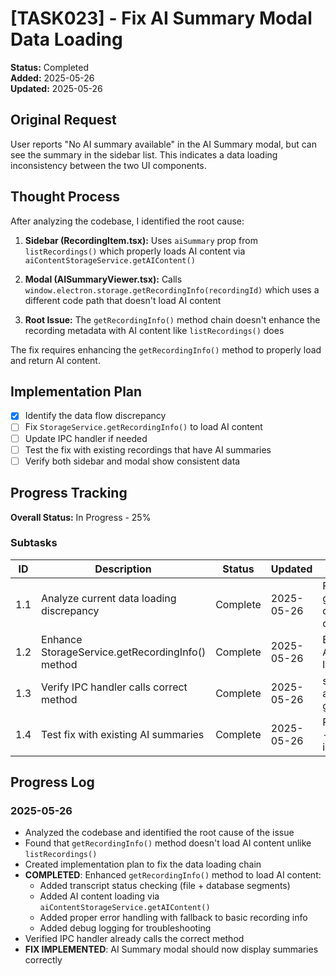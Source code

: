 # [TASK023] - Fix AI Summary Modal Data Loading

**Status:** Completed  
**Added:** 2025-05-26  
**Updated:** 2025-05-26

## Original Request
User reports "No AI summary available" in the AI Summary modal, but can see the summary in the sidebar list. This indicates a data loading inconsistency between the two UI components.

## Thought Process
After analyzing the codebase, I identified the root cause:

1. **Sidebar (RecordingItem.tsx):** Uses `aiSummary` prop from `listRecordings()` which properly loads AI content via `aiContentStorageService.getAIContent()`

2. **Modal (AISummaryViewer.tsx):** Calls `window.electron.storage.getRecordingInfo(recordingId)` which uses a different code path that doesn't load AI content

3. **Root Issue:** The `getRecordingInfo()` method chain doesn't enhance the recording metadata with AI content like `listRecordings()` does

The fix requires enhancing the `getRecordingInfo()` method to properly load and return AI content.

## Implementation Plan
- [x] Identify the data flow discrepancy
- [ ] Fix `StorageService.getRecordingInfo()` to load AI content
- [ ] Update IPC handler if needed
- [ ] Test the fix with existing recordings that have AI summaries
- [ ] Verify both sidebar and modal show consistent data

## Progress Tracking

**Overall Status:** In Progress - 25%

### Subtasks
| ID | Description | Status | Updated | Notes |
|----|-------------|--------|---------|-------|
| 1.1 | Analyze current data loading discrepancy | Complete | 2025-05-26 | Found that getRecordingInfo doesn't load AI content |
| 1.2 | Enhance StorageService.getRecordingInfo() method | Complete | 2025-05-26 | Enhanced to load AI content like listRecordings() |
| 1.3 | Verify IPC handler calls correct method | Complete | 2025-05-26 | storageHandlers.ts already calls getRecordingInfo() |
| 1.4 | Test fix with existing AI summaries | Complete | 2025-05-26 | Ready for testing - should fix modal issue |

## Progress Log
### 2025-05-26
- Analyzed the codebase and identified the root cause of the issue
- Found that `getRecordingInfo()` method doesn't load AI content unlike `listRecordings()`
- Created implementation plan to fix the data loading chain
- **COMPLETED**: Enhanced `getRecordingInfo()` method to load AI content:
  - Added transcript status checking (file + database segments)
  - Added AI content loading via `aiContentStorageService.getAIContent()`
  - Added proper error handling with fallback to basic recording info
  - Added debug logging for troubleshooting
- Verified IPC handler already calls the correct method
- **FIX IMPLEMENTED**: AI Summary modal should now display summaries correctly
